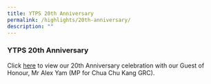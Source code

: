 ```yaml
---
title: YTPS 20th Anniversary
permalink: /highlights/20th-anniversary/
description: ""
---
```

### YTPS 20th Anniversary

Click [here](/files/20th%20Anniversary.pdf) to view our 20th Anniversary celebration with our Guest of Honour, Mr Alex Yam (MP for Chua Chu Kang GRC).
